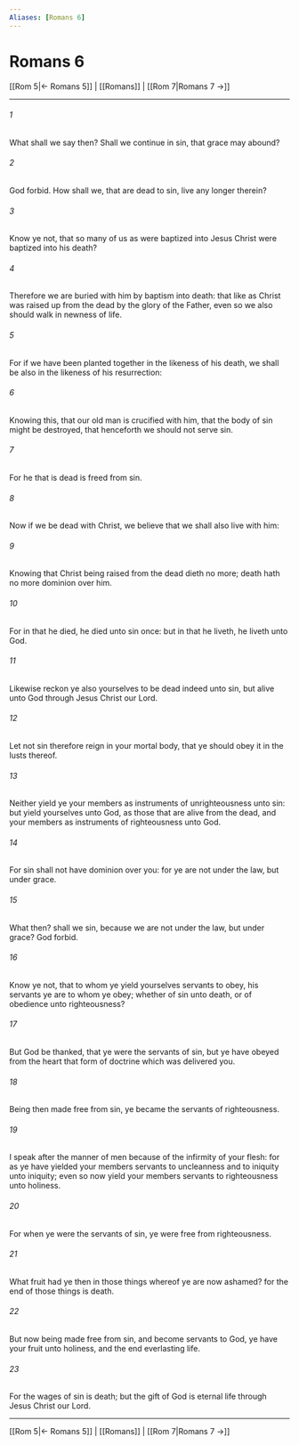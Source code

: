 ```yaml
---
Aliases: [Romans 6]
---
```

# Romans 6

[[Rom 5|← Romans 5]] | [[Romans]] | [[Rom 7|Romans 7 →]]
***



###### 1 
What shall we say then? Shall we continue in sin, that grace may abound? 

###### 2 
God forbid. How shall we, that are dead to sin, live any longer therein? 

###### 3 
Know ye not, that so many of us as were baptized into Jesus Christ were baptized into his death? 

###### 4 
Therefore we are buried with him by baptism into death: that like as Christ was raised up from the dead by the glory of the Father, even so we also should walk in newness of life. 

###### 5 
For if we have been planted together in the likeness of his death, we shall be also in the likeness of his resurrection: 

###### 6 
Knowing this, that our old man is crucified with him, that the body of sin might be destroyed, that henceforth we should not serve sin. 

###### 7 
For he that is dead is freed from sin. 

###### 8 
Now if we be dead with Christ, we believe that we shall also live with him: 

###### 9 
Knowing that Christ being raised from the dead dieth no more; death hath no more dominion over him. 

###### 10 
For in that he died, he died unto sin once: but in that he liveth, he liveth unto God. 

###### 11 
Likewise reckon ye also yourselves to be dead indeed unto sin, but alive unto God through Jesus Christ our Lord. 

###### 12 
Let not sin therefore reign in your mortal body, that ye should obey it in the lusts thereof. 

###### 13 
Neither yield ye your members as instruments of unrighteousness unto sin: but yield yourselves unto God, as those that are alive from the dead, and your members as instruments of righteousness unto God. 

###### 14 
For sin shall not have dominion over you: for ye are not under the law, but under grace. 

###### 15 
What then? shall we sin, because we are not under the law, but under grace? God forbid. 

###### 16 
Know ye not, that to whom ye yield yourselves servants to obey, his servants ye are to whom ye obey; whether of sin unto death, or of obedience unto righteousness? 

###### 17 
But God be thanked, that ye were the servants of sin, but ye have obeyed from the heart that form of doctrine which was delivered you. 

###### 18 
Being then made free from sin, ye became the servants of righteousness. 

###### 19 
I speak after the manner of men because of the infirmity of your flesh: for as ye have yielded your members servants to uncleanness and to iniquity unto iniquity; even so now yield your members servants to righteousness unto holiness. 

###### 20 
For when ye were the servants of sin, ye were free from righteousness. 

###### 21 
What fruit had ye then in those things whereof ye are now ashamed? for the end of those things is death. 

###### 22 
But now being made free from sin, and become servants to God, ye have your fruit unto holiness, and the end everlasting life. 

###### 23 
For the wages of sin is death; but the gift of God is eternal life through Jesus Christ our Lord.

***
[[Rom 5|← Romans 5]] | [[Romans]] | [[Rom 7|Romans 7 →]]
